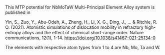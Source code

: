 This MTP potential for NbMoTaW Multi-Principal Element Alloy system is published in

Yin, S., Zuo, Y., Abu-Odeh, A., Zheng, H., Li, X. G., Ding, J., ... & Ritchie, R. O. (2021). Atomistic simulations of dislocation mobility in refractory high-entropy alloys and the effect of chemical short-range order. Nature communications, 12(1), 1-14. https://doi.org/10.1038/s41467-021-25134-0

The elements with respective atom types from 1 to 4 are Nb, Mo, Ta and W.
